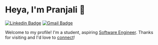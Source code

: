 # Heya, I'm Pranjali 👋

[![Linkedin Badge](https://img.shields.io/badge/-Pranjali-blue?style=flat&logo=Linkedin&logoColor=white&link=https://www.linkedin.com/in/Pranjalis241/)](https://www.linkedin.com/in/Pranjalis241/)
[![Gmail Badge](https://img.shields.io/badge/-Pranjali-c14438?style=flat&logo=Gmail&logoColor=white&link=mailto:pranjalis241@gmail.com)](mailto:pranjalis241@gmail.com)

Welcome to my profile! I'm a student, aspiring [Software Engineer](https://github.com/Pranjalis241/). Thanks for visiting and I'd love to [connect](https://www.linkedin.com/in/Pranajlis241/)!
